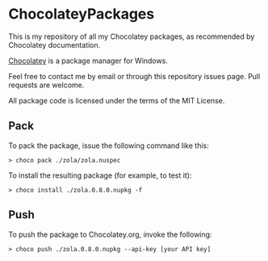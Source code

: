ChocolateyPackages
==================
This is my repository of all my Chocolatey packages, as recommended by Chocolatey documentation.

[Chocolatey](https://chocolatey.org/) is a package manager for Windows.

Feel free to contact me by email or through this repository issues page. Pull requests are welcome.

All package code is licensed under the terms of the MIT License.

Pack
----

To pack the package, issue the following command like this:

```console
> choco pack ./zola/zola.nuspec
```

To install the resulting package (for example, to test it):

```console
> choco install ./zola.0.8.0.nupkg -f
```

Push
----

To push the package to Chocolatey.org, invoke the following:

```console
> choco push ./zola.0.8.0.nupkg --api-key [your API key]
```